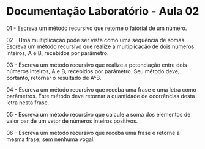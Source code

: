 # Documentação Laboratório - Aula 02

01 - Escreva um método recursivo que retorne o fatorial de um número.





02 - Uma multiplicação pode ser vista como uma sequência de somas. Escreva um método recursivo que realize a multiplicação de dois números inteiros, A e B, recebidos por parâmetro.





03 - Escreva um método recursivo que realize a potenciação entre dois números inteiros, A e B, recebidos por parâmetro. Seu método deve, portanto, retornar o resultado de A^B.





04 - Escreva um método recursivo que receba uma frase e uma letra como parâmetros. Este método deve retornar a quantidade de ocorrências desta letra nesta frase.





05 - Escreva um método recursivo que calcule a soma dos elementos de valor par de um vetor de números inteiros positivos.





06 - Escreva um método recursivo que receba uma frase e retorne a mesma frase, sem nenhuma vogal. 